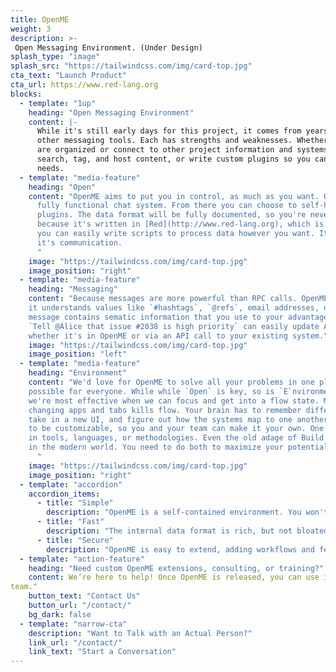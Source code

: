 ```yaml
---
title: OpenME
weight: 3
description: >-
 Open Messaging Environment. (Under Design)
splash_type: "image"
splash_src: "https://tailwindcss.com/img/card-top.jpg"
cta_text: "Launch Product"
cta_url: https://www.red-lang.org
blocks:
  - template: "1up"
    heading: "Open Messaging Environment"
    content: |-
      While it's still early days for this project, it comes from years of experience with
      other messaging tools. Each has strengths and weaknesses. Whether it's how discussions
      are organized or connect to other project information and systems, let you easily
      search, tag, and host content, or write custom plugins so you can make it fit your
      needs.
  - template: "media-feature"
    heading: "Open"
    content: "OpenME aims to put you in control, as much as you want. Out of the box it's a
      fully functional chat system. From there you can choose to self-host and build or buy
      plugins. The data format will be fully documented, so you're never locked in, and 
      because it's written in [Red](http://www.red-lang.org), which is its own data format,
      you can easily write scripts to process data however you want. It's not just chat,
      it's communication.
      "
    image: "https://tailwindcss.com/img/card-top.jpg"
    image_position: "right"
  - template: "media-feature"
    heading: "Messaging"
    content: "Because messages are more powerful than RPC calls. OpenME will allow sending messages that can be normal messages (chat-like) or trigger a workflow or task. Because
    it understands values like `#hashtags`, `@refs`, email addresses, urls, and more every 
    message contains sematic information that you use to your advantage. A chat message like 
    `Tell @Alice that issue #2038 is high priority` can easily update Alice's task list,
    whether it's in OpenME or via an API call to your existing system."
    image: "https://tailwindcss.com/img/card-top.jpg"
    image_position: "left"
  - template: "media-feature"
    heading: "Environment"
    content: "We'd love for OpenME to solve all your problems in one place, but that's not
    possible for everyone. While while `Open` is key, so is `E`nvironment. The idea is that
    we're most effective when we can focus and get into a flow state. Multitasking and 
    changing apps and tabs kills flow. Your brain has to remember different keystrokes,
    take in a new UI, and figure out how the systems map to one another. OpenME is designed
    to be customizable, so you and your team can make it your own. One size does not fit all,
    in tools, languages, or methodologies. Even the old adage of Build vs Buy doesn't hold up
    in the modern world. You need to do both to maximize your potential.
      "
    image: "https://tailwindcss.com/img/card-top.jpg"
    image_position: "right"
  - template: "accordion"
    accordion_items:
      - title: "Simple"
        description: "OpenME is a self-contained environment. You won't need to install other software or databases to make it work. From there, you can choose to store data in an open format for longevity and access from other tools, binary format for speed, or fully encrypted for maximum security. You control who has access, without the need for a PhD in cryptography or a computer science degree."
      - title: "Fast"
        description: "The internal data format is rich, but not bloated. More capable than JSON, to describe real world information directly, but not bloated and human hostile like XML. All that means messages are smaller to transmit and faster to encode and decode. But we put people first, and don't over-optimize. It only needs to be faster than you, not faster than light."
      - title: "Secure"
        description: "OpenME is easy to extend, adding workflows and features you need. Mold it to your needs, seamlessly with plugins, or with calls to external APIs. In the OpenME universe, each "world" is separate and secure from others. In a trusted world things can go faster, but to communicate with other worlds you send messages. Those messages can be treated as passive content, or as code and commands. But this is not your ancestor's `eval`. Messages are dialected DSLs (Domain Specific Langauges), which gives you complete control over what they are allowed to do, or not."
  - template: "action-feature"
    heading: "Need custom OpenME extensions, consulting, or training?"
    content: We’re here to help! Once OpenME is released, you can use it directly to contat us.
team."
    button_text: "Contact Us"
    button_url: "/contact/"
    bg_dark: false
  - template: "narrow-cta"
    description: "Want to Talk with an Actual Person?"
    link_url: "/contact/"
    link_text: "Start a Conversation"
---
```

